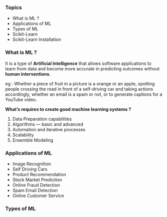### Topics
  
- What is ML ?
- Applications of ML
- Types of ML
- Scikit-Learn
- Scikit-Learn Installation

### What is ML ?
  
It is a type of **Artificial Intelligence** that allows software applications to learn from data and become more accurate in predicting outcomes without **human interventions**.
  
eg : Whether a piece of fruit in a picture is a orange or an apple, spotting people crossing the road in front of a self-driving car and taking actions accordingly, whether an email is a spam or not, or to generate captions for a YouTube video.
  
**What’s requires to create good machine learning systems ?**
1) Data Preparation capabilities
2) Algorithms — basic and advanced
3) Automation and iterative processes
4) Scalability
5) Ensemble Modeling
  
### Applications of ML
  
- Image Recognition
- Self Driving Cars
- Product Recommendation
- Stock Market Prediction
- Online Fraud Detection
- Spam Email Detection
- Online Customer Service
  
### Types of ML
  
